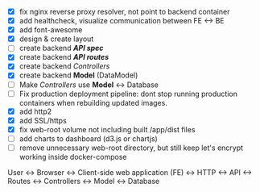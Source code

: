 - [x] fix nginx reverse proxy resolver, not point to backend container
- [x] add healthcheck, visualize communication between FE <-> BE
- [x] add font-awesome
- [x] design & create layout
- [ ] create backend ***API spec***
- [x] create backend ***API routes***
- [x] create backend *Controllers*
- [x] create backend **Model** (DataModel)
- [ ] Make *Controllers* use **Model** <-> Database
- [ ] Fix production deployment pipeline: dont stop running production containers when rebuilding updated images.
- [x] add http2
- [x] add SSL/https
- [x] fix web-root volume not including built /app/dist files
- [ ] add charts to dashboard (d3.js or chartjs)
- [ ] remove unnecessary web-root directory, but still keep let's encrypt working inside docker-compose

User <-> Browser <-> Client-side web application (FE) <-> HTTP <-> API <-> Routes <-> Controllers <-> Model <-> Database
